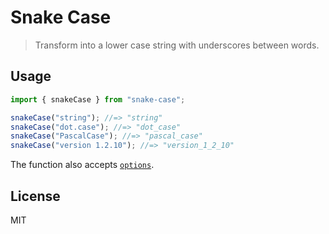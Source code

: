 # Snake Case

> Transform into a lower case string with underscores between words.

## Usage

```js
import { snakeCase } from "snake-case";

snakeCase("string"); //=> "string"
snakeCase("dot.case"); //=> "dot_case"
snakeCase("PascalCase"); //=> "pascal_case"
snakeCase("version 1.2.10"); //=> "version_1_2_10"
```

The function also accepts [`options`](https://github.com/denosaurs/gutenberg#options).

## License

MIT
